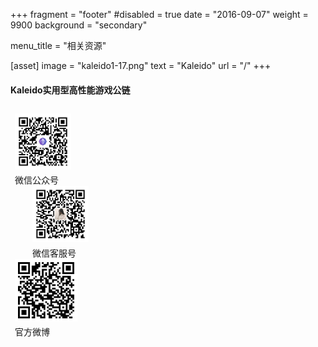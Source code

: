 +++
fragment = "footer"
#disabled = true
date = "2016-09-07"
weight = 9900
background = "secondary"

menu_title = "相关资源"

[asset]
  image = "kaleido1-17.png"
  text = "Kaleido"
  url = "/"
+++


#### Kaleido实用型高性能游戏公链

<!--Kaleido实现了基于VRF随机算法的共识协议Algorand，使链的性能、安全性、去中心化程度达到完美平衡。面向游戏行业，Kaleido开发了分布式游戏交互引擎，助力游戏开发者低成本游戏上链，共同打造可信的游戏交互模式。-->

<div class="row" style="margin-top:2em; margin-left:0.5em;">
<div class="text-center">
  <img alt="微信公众平台" src="/en/images/wechat-official.jpg" width="90px"/>
  <div class="description" style="font-size: 14px;margin-top:0.25em;">微信公众号</div>
</div>

<div class="text-center" style="margin-left:2em; margin-right:2em;">
  <img alt="微信客服号" src="/en/images/wechat-support.jpg" width="90px"/>
  <div class="description" style="font-size: 14px;margin-top:0.25em;">微信客服号</div>
</div>

<div class="text-center">
  <img alt="官方微博" src="/en/images/weibo-kaleido.png" width="90px" style="padding:5px; background: white"/>
  <div class="description" style="font-size: 14px;margin-top:0.25em;">官方微博</div>
</div>
</div>
